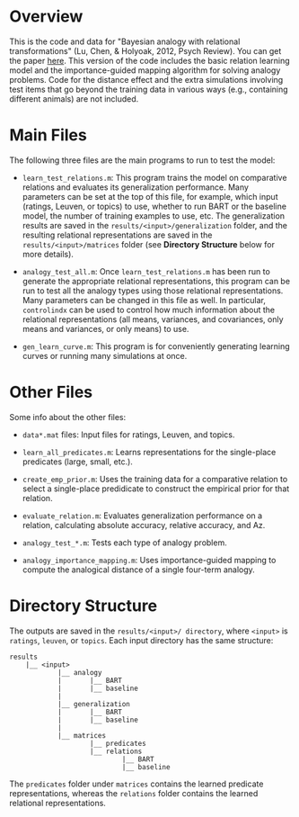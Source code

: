 # Overview

This is the code and data for "Bayesian analogy with relational transformations" (Lu, Chen, & Holyoak, 2012, Psych Review). You can get the paper [here](https://www.researchgate.net/publication/229008392_Bayesian_Analogy_With_Relational_Transformations). This version of the code includes the basic relation learning model and the importance-guided mapping algorithm for solving analogy problems. Code for the distance effect and the extra simulations involving test items that go beyond the training data in various ways (e.g., containing
different animals) are not included.


# Main Files

The following three files are the main programs to run to test the model:

* `learn_test_relations.m`: This program trains the model on comparative relations and evaluates its generalization performance.  Many parameters can be set at the top of this file, for example, which input (ratings, Leuven, or topics) to use, whether to run BART or the baseline model, the number of training examples to use, etc.  The generalization results are saved in the `results/<input>/generalization` folder, and the resulting relational representations are saved in the `results/<input>/matrices` folder (see **Directory Structure** below for more details).

* `analogy_test_all.m`: Once `learn_test_relations.m` has been run to generate the appropriate relational representations, this program can be run to test all the analogy types using those relational representations.  Many parameters can be changed in this file as well.  In particular,
`controlindx` can be used to control how much information about the relational representations (all means, variances, and covariances, only means and variances, or only means) to use.

* `gen_learn_curve.m`: This program is for conveniently generating learning curves or running many simulations at once.


# Other Files

Some info about the other files:

* `data*.mat` files: Input files for ratings, Leuven, and topics.

* `learn_all_predicates.m`: Learns representations for the single-place predicates (large, small, etc.).

* `create_emp_prior.m`: Uses the training data for a comparative relation to select a single-place predidicate to construct the empirical prior for that relation.

* `evaluate_relation.m`: Evaluates generalization performance on a relation, calculating absolute accuracy, relative accuracy, and Az.

* `analogy_test_*.m`: Tests each type of analogy problem.

* `analogy_importance_mapping.m`: Uses importance-guided mapping to compute the analogical distance of a single four-term analogy.


# Directory Structure

The outputs are saved in the `results/<input>/ directory`, where `<input>` is `ratings`, `leuven`, or `topics`.  Each input directory has the same structure:

```
results
    |__ <input>
            |__ analogy
            |       |__ BART
            |       |__ baseline
            |
            |__ generalization
            |       |__ BART
            |       |__ baseline
            |
            |__ matrices
                    |__ predicates
                    |__ relations
                            |__ BART
                            |__ baseline
```

The `predicates` folder under `matrices` contains the learned predicate representations, whereas the `relations` folder contains the learned relational representations.